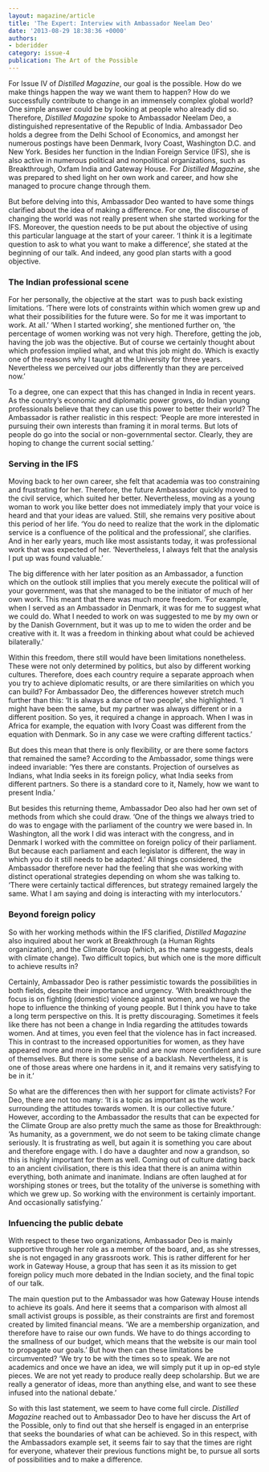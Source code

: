 ```yaml
---
layout: magazine/article
title: 'The Expert: Interview with Ambassador Neelam Deo'
date: '2013-08-29 18:38:36 +0000'
authors:
- bderidder
category: issue-4
publication: The Art of the Possible
---
```


For Issue IV of <em>Distilled Magazine</em>, our goal is the possible. How do we make things happen the way we want them to happen? How do we successfully contribute to change in an immensely complex global world? One simple answer could be by looking at people who already did so. Therefore, <em>Distilled Magazine</em> spoke to Ambassador Neelam Deo, a distinguished representative of the Republic of India. Ambassador Deo holds a degree from the Delhi School of Economics, and amongst her numerous postings have been Denmark, Ivory Coast, Washington D.C. and New York. Besides her function in the Indian Foreign Service (IFS), she is also active in numerous political and nonpolitical organizations, such as Breakthrough, Oxfam India and Gateway House. For <em>Distilled Magazine</em>, she was prepared to shed light on her own work and career, and how she managed to procure change through them.

But before delving into this, Ambassador Deo wanted to have some things clarified about the idea of making a difference. For one, the discourse of changing the world was not really present when she started working for the IFS. Moreover, the question needs to be put about the objective of using this particular language at the start of your career. ‘I think it is a legitimate question to ask to what you want to make a difference’, she stated at the beginning of our talk. And indeed, any good plan starts with a good objective.

### The Indian professional scene

For her personally, the objective at the start  was to push back existing limitations. ‘There were lots of constraints within which women grew up and what their possibilities for the future were. So for me it was important to work. At all.’ ‘When I started working’, she mentioned further on, ‘the percentage of women working was not very high. Therefore, getting the job, having the job was the objective. But of course we certainly thought about which profession implied what, and what this job might do. Which is exactly one of the reasons why I taught at the University for three years. Nevertheless we perceived our jobs differently than they are perceived now.’

To a degree, one can expect that this has changed in India in recent years. As the country’s economic and diplomatic power grows, do Indian young professionals believe that they can use this power to better their world? The Ambassador is rather realistic in this respect: ‘People are more interested in pursuing their own interests than framing it in moral terms. But lots of people do go into the social or non-governmental sector. Clearly, they are hoping to change the current social setting.’

### Serving in the IFS

Moving back to her own career, she felt that academia was too constraining and frustrating for her. Therefore, the future Ambassador quickly moved to the civil service, which suited her better. Nevertheless, moving as a young woman to work you like better does not immediately imply that your voice is heard and that your ideas are valued. Still, she remains very positive about this period of her life. ‘You do need to realize that the work in the diplomatic service is a confluence of the political and the professional’, she clarifies. And in her early years, much like most assistants today, it was professional work that was expected of her. ‘Nevertheless, I always felt that the analysis I put up was found valuable.’

The big difference with her later position as an Ambassador, a function which on the outlook still implies that you merely execute the political will of your government, was that she managed to be the initiator of much of her own work. This meant that there was much more freedom. ‘For example, when I served as an Ambassador in Denmark, it was for me to suggest what we could do. What I needed to work on was suggested to me by my own or by the Danish Government, but it was up to me to widen the order and be creative with it. It was a freedom in thinking about what could be achieved bilaterally.’

Within this freedom, there still would have been limitations nonetheless. These were not only determined by politics, but also by different working cultures. Therefore, does each country require a separate approach when you try to achieve diplomatic results, or are there similarities on which you can build? For Ambassador Deo, the differences however stretch much further than this: ‘It is always a dance of two people’, she highlighted. ‘I might have been the same, but my partner was always different or in a different position. So yes, it required a change in approach. When I was in Africa for example, the equation with Ivory Coast was different from the equation with Denmark. So in any case we were crafting different tactics.’

But does this mean that there is only flexibility, or are there some factors that remained the same? According to the Ambassador, some things were indeed invariable: ‘Yes there are constants. Projection of ourselves as Indians, what India seeks in its foreign policy, what India seeks from different partners. So there is a standard core to it, Namely, how we want to present India.’

But besides this returning theme, Ambassador Deo also had her own set of methods from which she could draw. ‘One of the things we always tried to do was to engage with the parliament of the country we were based in. In Washington, all the work I did was interact with the congress, and in Denmark I worked with the committee on foreign policy of their parliament. But because each parliament and each legislator is different, the way in which you do it still needs to be adapted.’ All things considered, the Ambassador therefore never had the feeling that she was working with distinct operational strategies depending on whom she was talking to. ‘There were certainly tactical differences, but strategy remained largely the same. What I am saying and doing is interacting with my interlocutors.’

### Beyond foreign policy

So with her working methods within the IFS clarified, <em>Distilled Magazine</em> also inquired about her work at Breakthrough (a Human Rights organization), and the Climate Group (which, as the name suggests, deals with climate change). Two difficult topics, but which one is the more difficult to achieve results in?

Certainly, Ambassador Deo is rather pessimistic towards the possibilities in both fields, despite their importance and urgency. ‘With breakthrough the focus is on fighting (domestic) violence against women, and we have the hope to influence the thinking of young people. But I think you have to take a long term perspective on this. It is pretty discouraging. Sometimes it feels like there has not been a change in India regarding the attitudes towards women. And at times, you even feel that the violence has in fact increased. This in contrast to the increased opportunities for women, as they have appeared more and more in the public and are now more confident and sure of themselves. But there is some sense of a backlash. Nevertheless, it is one of those areas where one hardens in it, and it remains very satisfying to be in it.’

So what are the differences then with her support for climate activists? For Deo, there are not too many: ‘It is a topic as important as the work surrounding the attitudes towards women. It is our collective future.’ However, according to the Ambassador the results that can be expected for the Climate Group are also pretty much the same as those for Breakthrough: ‘As humanity, as a government, we do not seem to be taking climate change seriously. It is frustrating as well, but again it is something you care about and therefore engage with. I do have a daughter and now a grandson, so this is highly important for them as well. Coming out of culture dating back to an ancient civilisation, there is this idea that there is an anima within everything, both animate and inanimate. Indians are often laughed at for worshiping stones or trees, but the totality of the universe is something with which we grew up. So working with the environment is certainly important. And occasionally satisfying.’

### Infuencing the public debate

With respect to these two organizations, Ambassador Deo is mainly supportive through her role as a member of the board, and, as she stresses, she is not engaged in any grassroots work. This is rather different for her work in Gateway House, a group that has seen it as its mission to get foreign policy much more debated in the Indian society, and the final topic of our talk.

The main question put to the Ambassador was how Gateway House intends to achieve its goals. And here it seems that a comparison with almost all small activist groups is possible, as their constraints are first and foremost created by limited financial means. ‘We are a membership organization, and therefore have to raise our own funds. We have to do things according to the smallness of our budget, which means that the website is our main tool to propagate our goals.’ But how then can these limitations be circumvented? ‘We try to be with the times so to speak. We are not academics and once we have an idea, we will simply put it up in op-ed style pieces. We are not yet ready to produce really deep scholarship. But we are really a generator of ideas, more than anything else, and want to see these infused into the national debate.’

So with this last statement, we seem to have come full circle. <em>Distilled Magazine</em> reached out to Ambassador Deo to have her discuss the Art of the Possible, only to find out that she herself is engaged in an enterprise that seeks the boundaries of what can be achieved. So in this respect, with the Ambassadors example set, it seems fair to say that the times are right for everyone, whatever their previous functions might be, to pursue all sorts of possibilities and to make a difference.
